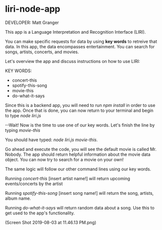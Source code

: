 # liri-node-app
DEVELOPER: Matt Granger

This app is a Language Interpretation and Recognition Interface (LIRI). 

You can make specific requests for data by using **key words** to retreive that data. In this app, the data encompasses entertainment. You can search for songs, artists, concerts, and movies. 

Let's overview the app and discuss instructions on how to use LIRI: 

KEY WORDS: 
* concert-this 
* spotify-this-song 
* movie-this
* do-what-it-says

Since this is a backend app, you will need to run *npm install* in order to use the app.
Once that is done, you can now return to your terminal and begin to type *node liri.js* 

--Wait! Now is the time to use one of our key words. Let's finish the line by typing *movie-this*

You should have typed: *node liri.js movie-this*. 

Go ahead and execute the code, you will see the default movie is called Mr. Nobody. The app should return helpful information about the movie data object. You can now try to search for a movie on your own! 

The same logic will follow our other command lines using our key words. 

Running *concert-this* [insert artist name!] will return upcoming events/concerts by the artist

Running *spotify-this-song* [insert song name!] will return the song, artists, album name.

Running *do-what-it-says* will return random data about a song. Use this to get used to the app's functionality. 



(Screen Shot 2019-08-03 at 11.46.13 PM.png)


